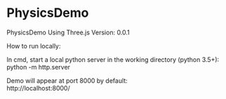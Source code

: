 # PhysicsDemo
PhysicsDemo Using Three.js 
Version: 0.0.1


How to run locally:

  In cmd, start a local python server in the working directory (python 3.5+):            
    python -m http.server
  
  Demo will appear at port 8000 by default:         
    http://localhost:8000/
    
